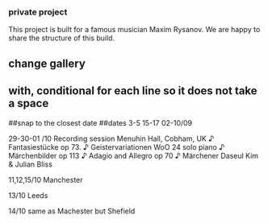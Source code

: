 ### private project

This project is built for a famous musician Maxim Rysanov.
We are happy to share the structure of this build.

## change gallery

## with, conditional for each line so it does not take a space

##snap to the closest date
##dates 3-5 15-17
02-10/09

29-30-01 /10 Recording session
Menuhin Hall, Cobham, UK
♪ Fantasiestücke op 73.
♪ Geistervariationen WoO 24 solo piano
♪ Märchenbilder op 113
♪ Adagio and Allegro op 70
♪ Märchener
Daseul Kim & Julian Bliss


11,12,15/10 Manchester

13/10 Leeds

14/10 same as Machester but Shefield



